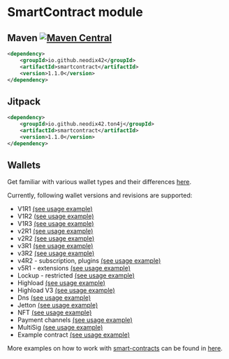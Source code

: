 # SmartContract module

## Maven [![Maven Central][maven-central-svg]][maven-central]

```xml
<dependency>
    <groupId>io.github.neodix42</groupId>
    <artifactId>smartcontract</artifactId>
    <version>1.1.0</version>
</dependency>
```

## Jitpack

```xml
<dependency>
    <groupId>io.github.neodix42.ton4j</groupId>
    <artifactId>smartcontract</artifactId>
    <version>1.1.0</version>
</dependency>
```

## Wallets

Get familiar with various wallet types and their differences [here](README-WALLETS.md).

Currently, following wallet versions and revisions are supported:

* V1R1 [(see usage example)](./src/test/java/org/ton/ton4j/smartcontract/integrationtests/TestWalletV1R1.java)
* V1R2 [(see usage example)](v1r2-example.md)
* V1R3 [(see usage example)](./src/test/java/org/ton/ton4j/smartcontract/integrationtests/TestWalletV1R3.java)
* v2R1 [(see usage example)](./src/test/java/org/ton/ton4j/smartcontract/integrationtests/TestWalletV2R1Short.java)
* v2R2 [(see usage example)](./src/test/java/org/ton/ton4j/smartcontract/integrationtests/TestWalletV2R2Short.java)
* v3R1 [(see usage example)](./src/test/java/org/ton/ton4j/smartcontract/integrationtests/TestWalletV3R1.java)
* v3R2 [(see usage example)](./src/test/java/org/ton/ton4j/smartcontract/integrationtests/TestWalletV3R2Short.java)
* v4R2 - subscription, plugins [(see usage example)](plugin-example.md)
* v5R1 - extensions [(see usage example)](./src/test/java/org/ton/ton4j/smartcontract/integrationtests/TestWalletV5.java)
* Lockup -
  restricted [(see usage example)](./src/test/java/org/ton/ton4j/smartcontract/integrationtests/TestLockupWallet.java)
* Highload [(see usage example)](./src/test/java/org/ton/ton4j/smartcontract/integrationtests/TestHighloadWalletV2.java)
* Highload
  V3 [(see usage example)](./src/test/java/org/ton/ton4j/smartcontract/integrationtests/TestHighloadWalletV3.java)
* Dns [(see usage example)](dns-example.md)
* Jetton [(see usage example)](jetton-example.md)
* NFT [(see usage example)](nft-example.md)
* Payment channels [(see usage example)](./src/test/java/org/ton/ton4j/smartcontract/integrationtests/TestPayments.java)
* MultiSig [(see usage example)](./src/test/java/org/ton/ton4j/smartcontract/integrationtests/TestWalletMultiSig.java)
* Example contract [(see usage example)](sample-smc-example.md)

More examples on how to work with [smart-contracts](../smartcontract/src/main/java/org/ton/ton4j/smartcontract) can be
found in [here](../smartcontract/src/test/java/org/ton/ton4j/smartcontract).

[maven-central-svg]: https://img.shields.io/maven-central/v/io.github.neodix42/smartcontract

[maven-central]: https://mvnrepository.com/artifact/io.github.neodix42/smartcontract

[ton-svg]: https://img.shields.io/badge/Based%20on-TON-blue

[ton]: https://ton.org